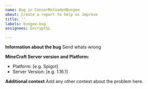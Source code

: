```yaml
---
name: Bug in CensorReloadedBungee
about: Create a report to help us improve
title: ''
labels: bungee-bug
assignees: EncryptSL

---
```


**Information about the bug**
Send whats wrong

**MineCraft Server version and Platform:**
 - Platform: [e.g. Spigot]
 - Server Version: [e.g. 1.16.1]

**Additional context**
Add any other context about the problem here.
